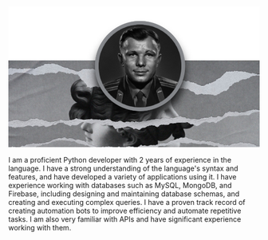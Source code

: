 <img src="banner.png" />

I am a proficient Python developer with 2 years of experience in the language. I have a strong understanding of the language's syntax and features, and have developed a variety of applications using it. I have experience working with databases such as MySQL, MongoDB, and Firebase, including designing and maintaining database schemas, and creating and executing complex queries. I have a proven track record of creating automation bots to improve efficiency and automate repetitive tasks. I am also very familiar with APIs and have significant experience working with them.
